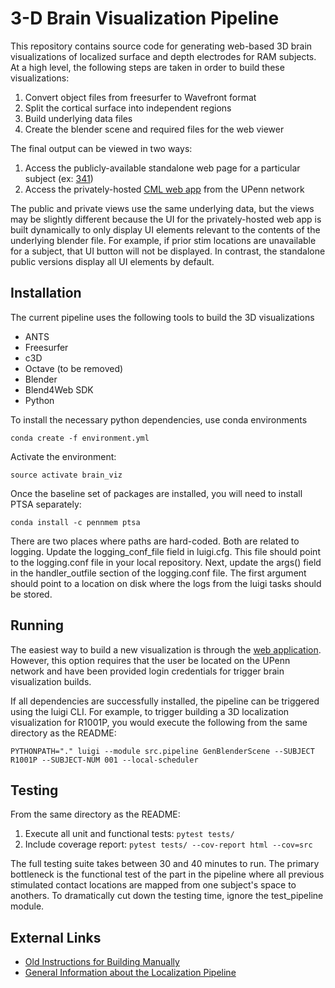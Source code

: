 # 3-D Brain Visualization Pipeline
This repository contains source code for generating web-based 3D brain visualizations of localized surface and depth electrodes for RAM subjects. At a high level, the following steps are taken in order to build these visualizations:

1. Convert object files from freesurfer to Wavefront format
2. Split the cortical surface into independent regions
3. Build underlying data files
4. Create the blender scene and required files for the web viewer

The final output can be viewed in two ways:
1. Access the publicly-available standalone web page for a particular subject (ex: [341](http://memory.psych.upenn.edu/public/reports/r1/subjects/341/reports/iEEG_surface/iEEG_surface.html))
2. Access the privately-hosted [CML web app](http://rhino2.psych.upenn.edu:8080/brain/) from the UPenn network 

The public and private views use the same underlying data, but the views may be slightly different because the UI for the privately-hosted web app is built dynamically to only display UI elements relevant to the contents of the underlying blender file. For example, if prior stim locations are unavailable for a subject, that UI button will not be displayed. In contrast, the standalone public versions display all UI elements by default.

## Installation
The current pipeline uses the following tools to build the 3D visualizations

- ANTS
- Freesurfer
- c3D
- Octave (to be removed)
- Blender
- Blend4Web SDK
- Python

To install the necessary python dependencies, use conda environments

```conda create -f environment.yml```

Activate the environment:

```source activate brain_viz```

Once the baseline set of packages are installed, you will need to install PTSA separately:

 ```conda install -c pennmem ptsa```
 
 There are two places where paths are hard-coded. Both are related to logging. Update the logging_conf_file field in luigi.cfg.
 This file should point to the logging.conf file in your local repository. Next, update the args() field in the handler_outfile
 section of the logging.conf file. The first argument should point to a location on disk where the logs from the luigi tasks
 should be stored.


## Running
The easiest way to build a new visualization is through the [web application](http://rhino2.psych.upenn.edu:8080/brain/build). However, this option requires that the user be located on the UPenn network and have been provided login credentials for trigger brain visualization builds.

If all dependencies are successfully installed, the pipeline can be triggered using the luigi CLI. For example, to trigger building a 3D localization visualization for R1001P, you would execute the following from the same directory as the README:


```PYTHONPATH="." luigi --module src.pipeline GenBlenderScene --SUBJECT R1001P --SUBJECT-NUM 001 --local-scheduler```

## Testing
From the same directory as the README:
1. Execute all unit and functional tests: ```pytest tests/```
2. Include coverage report: ```pytest tests/ --cov-report html --cov=src ```

The full testing suite takes between 30 and 40 minutes to run. The primary bottleneck is the functional test of the part in the pipeline where all previous stimulated contact locations are mapped from one subject's space to anothers. To dramatically cut down the testing time, ignore the test_pipeline module.

## External Links
- [Old Instructions for Building Manually](https://memory.psych.upenn.edu/InternalWiki/Electrode_Visualizations_using_Blender_and_Blend4Web)
- [General Information about the Localization Pipeline](https://memory.psych.upenn.edu/InternalWiki/Neuroradiology_Core)

